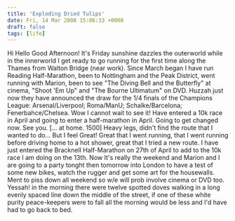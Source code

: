 ```yaml
---
title: 'Exploding Dried Tulips'
date: Fri, 14 Mar 2008 15:06:33 +0000
draft: false
tags: [life]
---
```


Hi Hello Good Afternoon! It's Friday sunshine dazzles the outerworld while in the innerworld I get ready to go running for the first time along the Thames from Walton Bridge (near work). Since March began I have run Reading Half-Marathon, been to Nottingham and the Peak District, went running with Marion, been to see "The Diving Bell and the Butterfly" at cinema, "Shoot 'Em Up" and "The Bourne Ultimatum" on DVD. Huzzah just now they have announced the draw for the 1/4 finals of the Champions League: Arsenal/Liverpool; Roma/ManU; Schalke/Barcelona; Fenerbahce/Chelsea. Wow I cannot wait to see it! Have entered a 10k race in April and going to enter a half-marathon in April. Going to get changed now. See you. \[... at home. 1500\] Heavy legs, didn't find the route that I wanted to do... But I feel Great! Great that I went running, that I went running before driving home to a hot shower, great that I tried a new route. I have just entered the Bracknell Half-Marathon on 27th of April to add to the 10k race I am doing on the 13th. Now It's really the weekend and Marion and I are going to a party tonght then tomorrow into London to have a test of some new bikes, watch the rugger and get some art for the housewalls. Ment to piss down all weekend so w/e will prob involve cinema or DVD too. Yessah! in the morning there were twelve spotted doves walking in a long evenly spaced line down the middle of the street, if one of these white purity peace-keepers were to fall all the morning would be less and I'd have had to go back to bed.